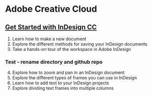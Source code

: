 # Adobe Creative Cloud
## [Get Started with InDesign CC](https://helpx.adobe.com/indesign/how-to/get-started-indesign.html?playlist=/content/help/en/ccx/v1/collection/product/creative-cloud/segment/designer/explevel/beginner/applaunch/orientation/collection.ccx.js)
1. Learn how to make a new document
2. Explore the different methods for saving your InDesign documents
3. Take a hands-on tour of the workspace in Adobe InDesign
  ### Test - rename directory and github repo
4. Explore how to zoom and pan in an InDesign document
5. Explore the different types of frames you can use in InDesign
6. Learn how to add text to your InDesign projects
7. Explore dividing text frames into multiple columns
